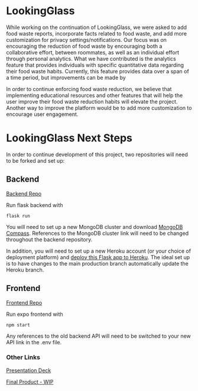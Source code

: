 # LookingGlass

While working on the continuation of LookingGlass, we were asked to add food waste reports, incorporate facts related to food waste, and add more customization for privacy settings/notifications. Our focus was on encouraging the reduction of food waste by encouraging both a collaborative effort, between roommates, as well as an individual effort through personal analytics. What we have contributed is the analytics feature that provides individuals with specific quantitative data regarding their food waste habits. Currently, this feature provides data over a span of a time period, but improvements can be made by 


In order to continue enforcing food waste reduction, we believe that implementing educational resources and other features that will help the user improve their food waste reduction habits will elevate the project. Another way to improve the platform would be to add more customization to encourage user engagement.

# LookingGlass Next Steps

In order to continue development of this project, two repositories will need to be forked and set up:

## Backend

[Backend Repo](https://github.com/Foodies03/FreshFoodies)


Run flask backend with
```
flask run
```

You will need to set up a new MongoDB cluster and download [MongoDB Compass](https://www.mongodb.com/products/compass). References to the MongoDB cluster link will need to be changed throughout the backend repository.

In addition, you will need to set up a new Heroku account (or your choice of deployment platform) and [deploy this Flask app to Heroku](https://realpython.com/flask-by-example-part-1-project-setup/). The ideal set up is to have changes to the main production branch automatically update the Heroku branch.


## Frontend

[Frontend Repo](https://github.com/Foodies03/FrontendFreshFoodies)

Run expo frontend with
```
npm start
```

Any references to the old backend API will need to be switched to your new API link in the .env file.

### Other Links

[Presentation Deck](https://docs.google.com/presentation/d/1uNQsNYkwTvcslU7DrDMNwNpT26kMaTYrXtptSvNJe_s/edit#slide=id.gb301727d1d_0_49)

[Final Product - WIP]()

